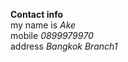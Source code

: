 <b>Contact info</b><br>
my name is <i>Ake</i><br>
mobile <i>0899979970</i><br>
address <i>Bangkok Branch1</i>
